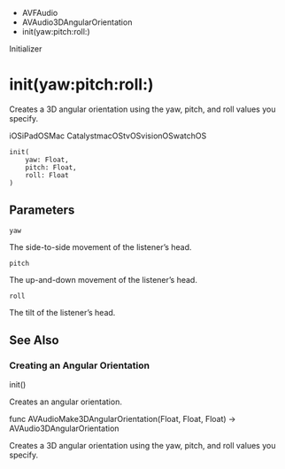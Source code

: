 

- AVFAudio
- AVAudio3DAngularOrientation
-  init(yaw:pitch:roll:) 

Initializer

# init(yaw:pitch:roll:)

Creates a 3D angular orientation using the yaw, pitch, and roll values you specify.

iOSiPadOSMac CatalystmacOStvOSvisionOSwatchOS

``` source
init(
    yaw: Float,
    pitch: Float,
    roll: Float
)
```

## Parameters 

`yaw`  

The side-to-side movement of the listener’s head.

`pitch`  

The up-and-down movement of the listener’s head.

`roll`  

The tilt of the listener’s head.

## See Also

### Creating an Angular Orientation

init()

Creates an angular orientation.

func AVAudioMake3DAngularOrientation(Float, Float, Float) -> AVAudio3DAngularOrientation

Creates a 3D angular orientation using the yaw, pitch, and roll values you specify.

